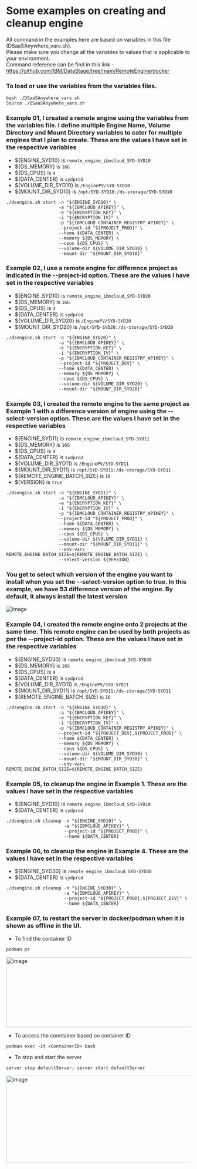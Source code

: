 # Some examples on creating and cleanup engine

All command in the examples here are based on variables in this file (DSaaSAnywhere_vars.sh). \
Please make sure you change all the variables to values that is applicable to your environment. \
Command reference can be find in this link - https://github.com/IBM/DataStage/tree/main/RemoteEngine/docker

### To load or use the variables from the variables files.
```
bash ./DSaaSAnywhere_vars.sh
Source ./DSaaSAnywhere_vars.sh
```

### Example 01, I created a remote engine using the variables from the variables file. I define multiple Engine Name, Volume Directory and Mount Directory variables to cater for multiple engines that I plan to create. These are the values I have set in the respective variables
- ${ENGINE_SYD10} is `remote_engine_ibmcloud_SYD-SYD10`
- ${DS_MEMORY} is `16G`
- ${DS_CPUS} is `4`
- ${DATA_CENTER} is `sydprod`
- ${VOLUME_DIR_SYD10} is `/EnginePV/SYD-SYD10`
- ${MOUNT_DIR_SYD10} is `/opt/SYD-SYD10:/ds-storage/SYD-SYD10`

```
./dsengine.sh start -n "${ENGINE_SYD10}" \
                    -a "${IBMCLOUD_APIKEY}" \
                    -e "${ENCRYPTION_KEY}" \
                    -i "${ENCRYPTION_IV}" \
                    -p "${IBMCLOUD_CONTAINER_REGISTRY_APIKEY}" \
                    --project-id "${PROJECT_PROD}" \
                    --home ${DATA_CENTER} \
                    --memory ${DS_MEMORY} \
                    --cpus ${DS_CPUS} \
                    --volume-dir ${VOLUME_DIR_SYD10} \
                    --mount-dir "${MOUNT_DIR_SYD10}"
```

### Example 02, I use a remote engine for difference project as indicated in the  --project-id option. These are the values I have set in the respective variables
- ${ENGINE_SYD10} is `remote_engine_ibmcloud_SYD-SYD20`
- ${DS_MEMORY} is `16G`
- ${DS_CPUS} is `4`
- ${DATA_CENTER} is `sydprod`
- ${VOLUME_DIR_SYD20} is `/EnginePV/SYD-SYD20`
- ${MOUNT_DIR_SYD20} is `/opt/SYD-SYD20:/ds-storage/SYD-SYD20`

```
./dsengine.sh start -n "${ENGINE_SYD20}" \
                    -a "${IBMCLOUD_APIKEY}" \
                    -e "${ENCRYPTION_KEY}" \
                    -i "${ENCRYPTION_IV}" \
                    -p "${IBMCLOUD_CONTAINER_REGISTRY_APIKEY}" \
                    --project-id "${PROJECT_DEV}" \
                    --home ${DATA_CENTER} \
                    --memory ${DS_MEMORY} \
                    --cpus ${DS_CPUS} \
                    --volume-dir ${VOLUME_DIR_SYD20} \
                    --mount-dir "${MOUNT_DIR_SYD20}"
```

### Example 03, I created the remote engine to the same project as Example 1 with a difference version of engine using the --select-version option. These are the values I have set in the respective variables
- ${ENGINE_SYD11} is `remote_engine_ibmcloud_SYD-SYD11`
- ${DS_MEMORY} is `16G`
- ${DS_CPUS} is `4`
- ${DATA_CENTER} is `sydprod`
- ${VOLUME_DIR_SYD11} is `/EnginePV/SYD-SYD11`
- ${MOUNT_DIR_SYD11} is `/opt/SYD-SYD11:/ds-storage/SYD-SYD11`
- ${REMOTE_ENGINE_BATCH_SIZE} is `10`
- ${VERSION} is `true`

```
./dsengine.sh start -n "${ENGINE_SYD11}" \
                    -a "${IBMCLOUD_APIKEY}" \
                    -e "${ENCRYPTION_KEY}" \
                    -i "${ENCRYPTION_IV}" \
                    -p "${IBMCLOUD_CONTAINER_REGISTRY_APIKEY}" \
                    --project-id "${PROJECT_PROD}" \
                    --home ${DATA_CENTER} \
                    --memory ${DS_MEMORY} \
                    --cpus ${DS_CPUS} \
                    --volume-dir ${VOLUME_DIR_SYD11} \
                    --mount-dir "${MOUNT_DIR_SYD11}" \
                    --env-vars REMOTE_ENGINE_BATCH_SIZE=${REMOTE_ENGINE_BATCH_SIZE} \
                    --select-version ${VERSION}
```

### You get to select which version of the engine you want to install when you set the --select-version option to true. In this example, we have 53 difference version of the engine. By default, it always install the latest version
![image](https://github.com/user-attachments/assets/ce5ec9d6-7f6b-4128-a300-51b5f31dd642)

### Example 04, I created the remote engine onto 2 projects at the same time. This remote engine can be used by both projects as per the --project-id option. These are the values I have set in the respective variables
- ${ENGINE_SYD30} is `remote_engine_ibmcloud_SYD-SYD30`
- ${DS_MEMORY} is `16G`
- ${DS_CPUS} is `4`
- ${DATA_CENTER} is `sydprod`
- ${VOLUME_DIR_SYD11} is `/EnginePV/SYD-SYD11`
- ${MOUNT_DIR_SYD11} is `/opt/SYD-SYD11:/ds-storage/SYD-SYD11`
- ${REMOTE_ENGINE_BATCH_SIZE} is `10`
  
```
./dsengine.sh start -n "${ENGINE_SYD30}" \
                    -a "${IBMCLOUD_APIKEY}" \
                    -e "${ENCRYPTION_KEY}" \
                    -i "${ENCRYPTION_IV}" \
                    -p "${IBMCLOUD_CONTAINER_REGISTRY_APIKEY}" \
                    --project-id "${PROJECT_DEV},${PROJECT_PROD}" \
                    --home ${DATA_CENTER} \
                    --memory ${DS_MEMORY} \
                    --cpus ${DS_CPUS} \
                    --volume-dir ${VOLUME_DIR_SYD30} \
                    --mount-dir "${MOUNT_DIR_SYD30}" \
                    --env-vars REMOTE_ENGINE_BATCH_SIZE=${REMOTE_ENGINE_BATCH_SIZE}
```

### Example 05, to cleanup the engine in Example 1. These are the values I have set in the respective variables
- ${ENGINE_SYD10} is `remote_engine_ibmcloud_SYD-SYD10`
- ${DATA_CENTER} is `sydprod`

```
./dsengine.sh cleanup -n "${ENGINE_SYD10}" \
                      -a "${IBMCLOUD_APIKEY}" \
                      --project-id "${PROJECT_PROD}" \
                      --home ${DATA_CENTER}
```

### Example 06, to cleanup the engine in Example 4. These are the values I have set in the respective variables
- ${ENGINE_SYD30} is `remote_engine_ibmcloud_SYD-SYD30`
- ${DATA_CENTER} is `sydprod`

```
./dsengine.sh cleanup -n "${ENGINE_SYD30}" \
                      -a "${IBMCLOUD_APIKEY}" \
                      --project-id "${PROJECT_PROD},${PROJECT_DEV}" \
                      --home ${DATA_CENTER}
```

### Example 07, to restart the server in docker/podman when it is shown as offline in the UI.

- To find the container ID

```
podman ps
```

<img width="1274" height="191" alt="image" src="https://github.com/user-attachments/assets/fe6c89e0-1e49-4001-8f56-e6ccc5d3782d" />

- To access the conntainer based on container ID

```
podman exec -it <ContainerID> bash
```

- To stop and start the server

```
server stop defaultServer; server start defaultServer
```

<img width="705" height="238" alt="image" src="https://github.com/user-attachments/assets/88aaee13-f0af-456b-8851-05a44fa942db" />

